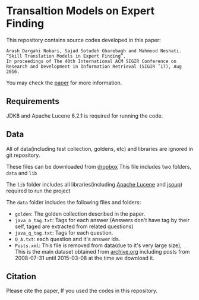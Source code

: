 # Transaltion Models on Expert Finding

This repository contains source codes developed in this paper:

	Arash Dargahi Nobari, Sajad Sotudeh Gharebagh and Mahmood Neshati. “Skill Translation Models in Expert Finding”,
	In proceedings of The 40th International ACM SIGIR Conference on Research and Development in Information Retrieval (SIGIR ’17), Aug 2016.

You may check the [paper](http://arashdargahi.com/to_be_added) for more information.


## Requirements

JDK8 and Apache Lucene 6.2.1 is required for running the code.



## Data

All of data(including test collection, goldens, etc) and libraries are ignored in git repository.

These files can be downloaded from [dropbox](https://www.dropbox.com/s/kwi6gog15684shd/data_java.zip) This file includes two folders, `data` and `lib`

The `lib` folder includes all libraries(including [Apache Lucene](https://lucene.apache.org) and [jsoup](https://jsoup.org)) required to run the project

The `data` folder includes the following files and folders:

- `golden`: The golden collection described in the paper.
- `java_a_tag.txt`: Tags for each answer (Answers don't have tag by their self, taged are extracted from related questions)
- `java_q_tag.txt`: Tags for each question.
- `Q_A.txt`: each question and it's answer ids.
- `Posts.xml`: This file is removed from data(due to it's very large size), This is the main dataset obtained from [archive.org](https://archive.org/details/stackexchange) including posts from 2008-07-31 until 2015-03-08 at the time we download it.


## Citation

Please cite the paper, If you used the codes in this repository.

```

```
